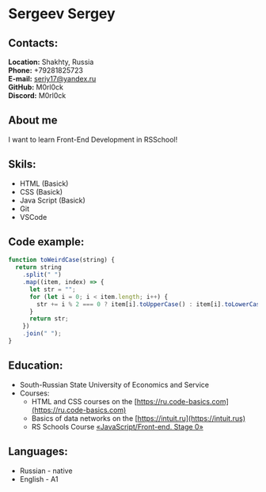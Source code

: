 # Sergeev Sergey

## Contacts:

**Location:** Shakhty, Russia  
**Phone:** +79281825723  
**E-mail:** seriy17@yandex.ru  
**GitHub:** M0rl0ck  
**Discord:** M0rl0ck

## About me

I want to learn Front-End Development in RSSchool!

## Skils:

- HTML (Basick)
- CSS (Basick)
- Java Script (Basick)
- Git
- VSCode

## Code example:

```javascript
function toWeirdCase(string) {
  return string
    .split(" ")
    .map((item, index) => {
      let str = "";
      for (let i = 0; i < item.length; i++) {
        str += i % 2 === 0 ? item[i].toUpperCase() : item[i].toLowerCase();
      }
      return str;
    })
    .join(" ");
}
```

## Education:

- South-Russian State University of Economics and Service
- Courses:
  - HTML and CSS courses on the [https://ru.code-basics.com](https://ru.code-basics.com)
  - Basics of data networks on the [https://intuit.ru](https://intuit.rus)
  - RS Schools Course [«JavaScript/Front-end. Stage 0»](https://rs.school/js-stage0/)

## Languages:

- Russian - native
- English - A1
